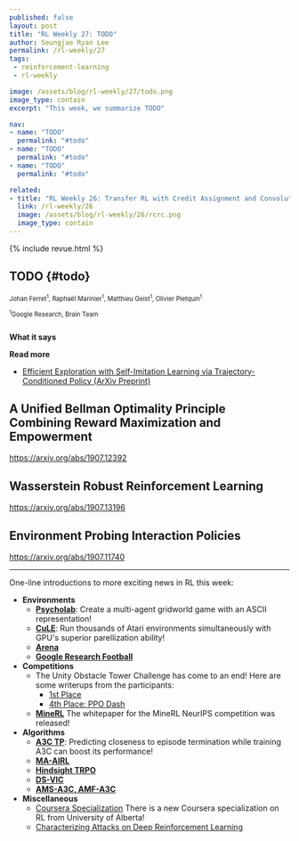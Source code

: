 ```yaml
---
published: false
layout: post
title: "RL Weekly 27: TODO"
author: Seungjae Ryan Lee
permalink: /rl-weekly/27
tags:
 - reinforcement-learning
 - rl-weekly

image: /assets/blog/rl-weekly/27/todo.png
image_type: contain
excerpt: "This week, we summarize TODO"

nav:
- name: "TODO"
  permalink: "#todo"
- name: "TODO"
  permalink: "#todo"
- name: "TODO"
  permalink: "#todo"

related:
- title: "RL Weekly 26: Transfer RL with Credit Assignment and Convolutional Reservoir Computing for World Models"
  link: /rl-weekly/26
  image: /assets/blog/rl-weekly/26/rcrc.png
  image_type: contain
---
```



{% include revue.html %}


## TODO {#todo}

<p class="authors" style="font-size: 0.8em">
Johan Ferret<sup>1</sup>,
Raphaël Marinier<sup>1</sup>,
Matthieu Geist<sup>1</sup>,
Olivier Pietquin<sup>1</sup>
</p>
<p class="authors__institutions" style="font-size: 0.8em">
    <sup>1</sup>Google Research, Brain Team
</p>

<div class="w80" style="margin: 10px auto;">
  <img src="{{ absolute_url }}/assets/blog/rl-weekly/26/credit_and_transfer.png" alt="">
</div>

**What it says**

**Read more**

- [Efficient Exploration with Self-Imitation Learning via Trajectory-Conditioned Policy (ArXiv Preprint)](https://arxiv.org/abs/1907.10247)


## A Unified Bellman Optimality Principle Combining Reward Maximization and Empowerment
https://arxiv.org/abs/1907.12392

## Wasserstein Robust Reinforcement Learning
https://arxiv.org/abs/1907.13196

## Environment Probing Interaction Policies
https://arxiv.org/abs/1907.11740

------

<div id="one-liners"></div>

One-line introductions to more exciting news in RL this week:

- **Environments**
  - [**Psycholab**](https://github.com/google-research/google-research/tree/master/psycholab): Create a multi-agent gridworld game with an ASCII representation!
  - [**CuLE**](https://arxiv.org/abs/1907.08467): Run thousands of Atari environments simultaneously with GPU's superior parellization ability!
  - [**Arena**](https://arxiv.org/abs/1907.09467)
  - [**Google Research Football**](https://arxiv.org/abs/1907.11180)
- **Competitions**
  - The Unity Obstacle Tower Challenge has come to an end! Here are some writerups from the participants:
    - [1st Place](https://blog.aqnichol.com/2019/07/24/competing-in-the-obstacle-tower-challenge/)
    - [4th Place: PPO Dash](https://towardsdatascience.com/i-placed-4th-in-my-first-ai-competition-takeaways-from-the-unity-obstacle-tower-competition-794d3e6d3310#4167-33be8d61bdc2)
  - [**MineRL**](https://arxiv.org/abs/1907.13440) The whitepaper for the MineRL NeurIPS competition was released!
- **Algorithms**
  - [**A3C TP**](https://arxiv.org/abs/1907.10827): Predicting closeness to episode termination while training A3C can boost its performance!
  - [**MA-AIRL**](https://arxiv.org/abs/1907.13220)
  - [**Hindsight TRPO**](https://arxiv.org/abs/1907.12439)
  - [**DS-VIC**](https://arxiv.org/abs/1907.10580)
  - [**AMS-A3C, AMF-A3C**](https://arxiv.org/abs/1907.09597)
- **Miscellaneous**
  - [Coursera Specialization](https://www.coursera.org/specializations/reinforcement-learning) There is a new Coursera specialization on RL from University of Alberta!
  - [Characterizing Attacks on Deep Reinforcement Learning](https://arxiv.org/abs/1907.09470)
